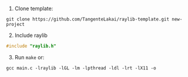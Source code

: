 1. Clone template:
```shell
git clone https://github.com/TangenteLakai/raylib-template.git new-project
```

2. Include raylib
```c
#include "raylib.h"
```

3. Run `make` or:
```shell
gcc main.c -lraylib -lGL -lm -lpthread -ldl -lrt -lX11 -o 
```
